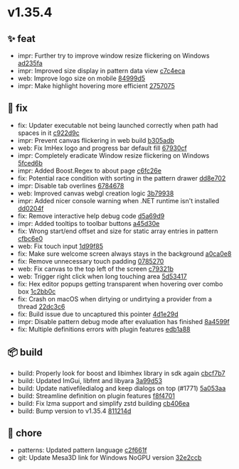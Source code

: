 # v1.35.4
## ✨ feat
- impr: Further try to improve window resize flickering on Windows [ad235fa](https://github.com/WerWolv/ImHex/commit/ad235fad25ddb1e355c4843f732b9df0799db345) 
- impr: Improved size display in pattern data view [c7c4eca](https://github.com/WerWolv/ImHex/commit/c7c4ecad6dfce1f1e6629d8b1e8b96960c7573e4) 
- web: Improve logo size on mobile [84999d5](https://github.com/WerWolv/ImHex/commit/84999d5c068467ea97a7bb120dc22bd383bd9d26) 
- impr: Make highlight hovering more efficient [2757075](https://github.com/WerWolv/ImHex/commit/2757075a10cb9c6ac95ec83259859473765c4732) 
## 🐛 fix
- fix: Updater executable not being launched correctly when path had spaces in it [c922d9c](https://github.com/WerWolv/ImHex/commit/c922d9ceecb143b4793e3b84da448a8dd24a590d) 
- impr: Prevent canvas flickering in web build [b305adb](https://github.com/WerWolv/ImHex/commit/b305adb2866b3d6291ff4c5db0b2ae5186934263) 
- web: Fix ImHex logo and progress bar default fill [67930cf](https://github.com/WerWolv/ImHex/commit/67930cf65de72db95d913a25895a9c938f86d9a7) 
- impr: Completely eradicate Window resize flickering on Windows [5fced6b](https://github.com/WerWolv/ImHex/commit/5fced6bb63b8858611383639d0de0c873557fcba) 
- impr: Added Boost.Regex to about page [c6fc26e](https://github.com/WerWolv/ImHex/commit/c6fc26e2e75ecc0a4a9f5c331bfcf80843957721) 
- fix: Potential race condition with sorting in the pattern drawer [dd8e702](https://github.com/WerWolv/ImHex/commit/dd8e7025d037b424caedb702571cb36f7a919528) 
- impr: Disable tab overlines [6784678](https://github.com/WerWolv/ImHex/commit/6784678ff0aca040491fa8a374ab46b36768a9d2) 
- web: Improved canvas webgl creation logic [3b79938](https://github.com/WerWolv/ImHex/commit/3b799388c25db45855688deb55f4648fb62ee7a3) 
- impr: Added nicer console warning when .NET runtime isn't installed [dd0204f](https://github.com/WerWolv/ImHex/commit/dd0204f31df334f3424faaa27d2ed648f30bc965) 
- fix: Remove interactive help debug code [d5a69d9](https://github.com/WerWolv/ImHex/commit/d5a69d9201878bd5b436c4631bba688c353543b6) 
- impr: Added tooltips to toolbar buttons [a45d30e](https://github.com/WerWolv/ImHex/commit/a45d30edcaa282c5be5635df9d2b7ccb6dc58a51) 
- fix: Wrong start/end offset and size for static array entries in pattern [cfbc6e0](https://github.com/WerWolv/ImHex/commit/cfbc6e085a4dda0145321bd7e197b7b7f945be6c) 
- web: Fix touch input [1d99f85](https://github.com/WerWolv/ImHex/commit/1d99f8534ddfe89998673881e7eb330091529e2f) 
- fix: Make sure welcome screen always stays in the background [a0ca0e8](https://github.com/WerWolv/ImHex/commit/a0ca0e859694c41b1dcd562b4281adb7374cde8f) 
- fix: Remove unnecessary touch padding [0785270](https://github.com/WerWolv/ImHex/commit/0785270dfadb8d112c8c30d966b900fbe4fa1cc4) 
- web: Fix canvas to the top left of the screen [c79321b](https://github.com/WerWolv/ImHex/commit/c79321b550f8d0f6dccaaee8ab3cabec65abc773) 
- web: Trigger right click when long touching area [5d53417](https://github.com/WerWolv/ImHex/commit/5d534176830fda39aee0b912fe4f5997ceb083cf) 
- fix: Hex editor popups getting transparent when hovering over combo box [1c2bb0c](https://github.com/WerWolv/ImHex/commit/1c2bb0c04959549890d5d97d26c05b469f0fbcf5) 
- fix: Crash on macOS when dirtying or undirtying a provider from a thread [22dc3c6](https://github.com/WerWolv/ImHex/commit/22dc3c65893f34a11787b8dc80b30e8b07e28400) 
- fix: Build issue due to uncaptured this pointer [4d1e29d](https://github.com/WerWolv/ImHex/commit/4d1e29d7479178ac5baab9b8a0e8b2dac7170f79) 
- impr: Disable pattern debug mode after evaluation has finished [8a4599f](https://github.com/WerWolv/ImHex/commit/8a4599feeadc7432462fd946d8009df3c5430557) 
- fix: Multiple definitions errors with plugin features [edb1a88](https://github.com/WerWolv/ImHex/commit/edb1a8876b5eb8cf6ba3840df3611203b91bfeac) 
## 📦 build
- build: Properly look for boost and libimhex library in sdk again [cbcf7b7](https://github.com/WerWolv/ImHex/commit/cbcf7b78e9460a3211bd4b1b477eb75098aefd3c) 
- build: Updated ImGui, libfmt and libyara [3a99d53](https://github.com/WerWolv/ImHex/commit/3a99d53ba5c93e39690776037e9341f4e09b05ae) 
- build: Update nativefiledialog and keep dialogs on top (#1771) [5a053aa](https://github.com/WerWolv/ImHex/commit/5a053aa146acd8e2dd06174faa5b7002f29d32dc) 
- build: Streamline definition on plugin features [f8f4701](https://github.com/WerWolv/ImHex/commit/f8f47012c4c1e4b299cb48e46ef3b783b2422df2) 
- build: Fix lzma support and simplify zstd building [cb406ea](https://github.com/WerWolv/ImHex/commit/cb406ea35728498e1d42b6b5d936d40900d9ce51) 
- build: Bump version to v1.35.4 [811214d](https://github.com/WerWolv/ImHex/commit/811214ddb79b66dba5ca56021212f81f9d89d608) 
## 🔧 chore
- patterns: Updated pattern language [c2f661f](https://github.com/WerWolv/ImHex/commit/c2f661f02146d782120e9e89835be391aa04f1ee) 
- git: Update Mesa3D link for Windows NoGPU version [32e2ccb](https://github.com/WerWolv/ImHex/commit/32e2ccbca004d5b6ba62cb47a53f103c2b5d45a9) 
